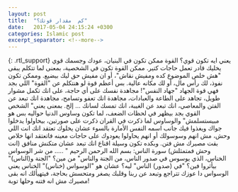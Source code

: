 ```yaml
---
layout: post
title:  "كم  مقدار قوتك؟"
date:   2017-05-04 24:15:24 +0300
categories: Islamic post
excerpt_separator: <!--more-->
---
```

{: .rtl_support}
يعني ايه تكون قوي؟
القوة ممكن تكون في البنيان، عودك وجسمك قوي يخليك قادر تعمل حاجات كتير.
ممكن القوة تكون في الشخصية، بمعنى لما تتكلم يبقى "هش خلص الموضوع كده ومفيش نقاش"، أو ان مفيش حق ليك بيضيع.
وممكن تكون نفوذ، لك رأس مال، أو لك مكانه عالية.
بس أعظم قوة لو هنتكلم عن "القوة" اللي بجد فهي <!--more--> قوة الجهاد "جهاد النفس"!
مجاهدة نفسك على أي حاجة، على انك تكمل مشوار طويل، تجاهد على الطاعة والعبادات، مجاهدة انك تعفو وتسامح، مجاهدة انك تبعد عن الفتن والمعاصي، انك تبعد عن الغيبة، انك تمسك لسانك ... إلخ.
بمعنى يعني" الشخص القوي بجد بيظهر في لحظات الضعف، لما تكون وساوس الدنيا حواليه بس هو مبيستسلمش"
والوساوس لما ذكرت في القران ذكرت على صورتين، بيحاولوا يدخلوا جواك ويغذوا فيك جانب اسمه النفس الأمارة بالسوء عشان يخلوك تعتقد انك انت اللي وحش، مش انهم وسوسولك أو انهم يحاولوا يعودوك على حاجات معينه فاتعتقد انها خلاص بقت مصيرك مش فتن. وبكده تكون وسيلة اقناع انك تبعد عشان متكنش منافق (انت وحش فمتمثلش)
 سورة الناس: بسم الله الرحمن الرحيم " ..... من شر الوسواس الخناس، الذي يوسوس في صدور الناس، من الجنة والناس"
من مين؟ "الجنة و(الناس)"
بيأثروا فين؟ "في (صدور) الناس"
ليه؟ عشان هو "الوسواس (خناس)"
الخناس يعني الوسواس دا عوزك تتراجع وتبعد عن ربنا وقلبك يصغر ومتحسش بحاجة، فيتهيألك انه بقى مصيرك مش انه فتنه وحلها توبة!
